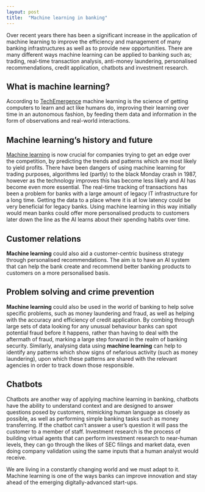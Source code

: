 ```yaml
---
layout: post
title:  "Machine learning in banking"
---
```


Over recent years there has been a significant increase in the application of machine learning to improve the efficiency and management of many banking infrastructures as well as to provide new opportunities. There are many different ways machine learning can be applied to banking such as; trading, real-time transaction analysis, anti-money laundering, personalised recommendations, credit application, chatbots and investment research.

## What is machine learning?
According to [TechEmergence](https://emerj.com/) machine learning is the science of getting computers to learn and act like humans do, improving their learning over time in an autonomous fashion, by feeding them data and information in the form of observations and real-world interactions.

## Machine learning’s history and future
[Machine learning](https://headchannel.co.uk/blog/take-artificial-intelligence-home/) is now crucial for companies trying to get an edge over the competition, by predicting the trends and patterns which are most likely to yield profits. There have been dangers of using machine learning for trading purposes, algorithms led (partly) to the black Monday crash in 1987, however as the technology improves this has become less likely and AI has become even more essential. The real-time tracking of transactions has been a problem for banks with a large amount of legacy IT infrastructure for a long time. Getting the data to a place where it is at low latency could be very beneficial for legacy banks. Using machine learning in this way initially would mean banks could offer more personalised products to customers later down the line as the AI learns about their spending habits over time.

## Customer relations
**Machine learning** could also aid a customer-centric business strategy through personalised recommendations. The aim is to have an AI system that can help the bank create and recommend better banking products to customers on a more personalised basis.

## Problem solving and crime prevention
**Machine learning** could also be used in the world of banking to help solve specific problems, such as money laundering and fraud, as well as helping with the accuracy and efficiency of credit application. By combing through large sets of data looking for any unusual behaviour banks can spot potential fraud before it happens, rather than having to deal with the aftermath of fraud, marking a large step forward in the realm of banking security. Similarly, analysing data using **machine learning** can help to identify any patterns which show signs of nefarious activity (such as money laundering), upon which these patterns are shared with the relevant agencies in order to track down those responsible.

## Chatbots
Chatbots are another way of applying machine learning in banking, chatbots have the ability to understand context and are designed to answer questions posed by customers, mimicking human language as closely as possible, as well as performing simple banking tasks such as money transferring. If the chatbot can’t answer a user’s question it will pass the customer to a member of staff. Investment research is the process of building virtual agents that can perform investment research to near-human levels, they can go through the likes of SEC filings and market data, even doing company validation using the same inputs that a human analyst would receive.

We are living in a constantly changing world and we must adapt to it. Machine learning is one of the ways banks can improve innovation and stay ahead of the emerging digitally-advanced start-ups.
